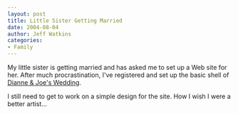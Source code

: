 ```yaml
---
layout: post
title: Little Sister Getting Married
date: 2004-08-04
author: Jeff Watkins
categories:
- Family
---
```


My little sister is getting married and has asked me to set up a Web site for her. After much procrastination, I've registered and set up the basic shell of [Dianne & Joe's Wedding][1]. 

I still need to get to work on a simple design for the site. How I wish I were a better artist...

   [1]: http://dianne-joe-2005.com/
